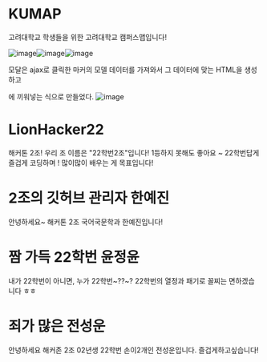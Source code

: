 # KUMAP
고려대학교 학생들을 위한 고려대학교 캠퍼스맵입니다!


![image](https://user-images.githubusercontent.com/101260709/179405693-9935a5af-16b1-4a35-a115-e214d39b3d0b.png)![image](https://user-images.githubusercontent.com/101260709/179405700-203bf808-08e8-4752-a463-f95cff978f1a.png)![image](https://user-images.githubusercontent.com/101260709/179405721-1768a61e-1d7f-41c9-a811-3bb39836ace2.png)


모달은 ajax로 클릭한 마커의 모델 데이터를 가져와서 그 데이터에 맞는 HTML을 생성하고 <div class="modal">에 끼워넣는 식으로 만들었다.
![image](https://user-images.githubusercontent.com/101260709/183368862-d0b0ee93-9357-4b8a-a613-682661fceca7.png)


# LionHacker22

해커톤 2조! 우리 조 이름은 "22학번2조"입니다! 1등하지 못해도 좋아요 ~ 22학번답게 즐겁게 코딩하며 ! 많이많이 배우는 게 목표입니다!

# 2조의 깃허브 관리자 한예진

안녕하세요~ 해커톤 2조 국어국문학과 한예진입니다!

# 짬 가득 22학번 윤정윤

내가 22학번이 아니면, 누가 22학번~??~? 22학번의 열정과 패기로 꼴찌는 면하겠습니다 ㅎㅎ

# 죄가 많은 전성운

안녕하세요 해커존 2조 02년생 22학번 손이2개인 전성운입니다. 즐겁게하고싶습니다!

